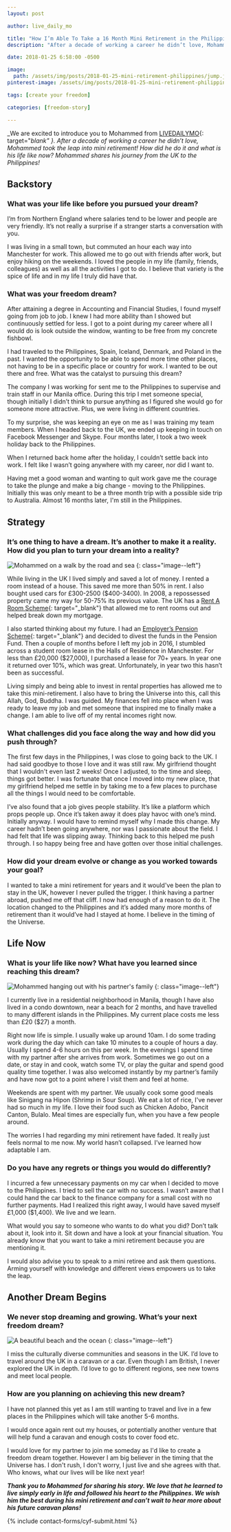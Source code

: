 ```yaml
---
layout: post

author: live_daily_mo

title: "How I’m Able To Take a 16 Month Mini Retirement in the Philippines"
description: "After a decade of working a career he didn’t love, Mohammed took the leap into mini retirement!"

date: 2018-01-25 6:58:00 -0500

image:
  path: /assets/img/posts/2018-01-25-mini-retirement-philippines/jump.jpg
pinterest-image: /assets/img/posts/2018-01-25-mini-retirement-philippines/mini-retirement-philippines.png

tags: [create your freedom]

categories: [freedom-story]

---
```


_We are excited to introduce you to Mohammed from [LIVEDAILYMO](https://livedailymo.wordpress.com/){: target="_blank" }. After a decade of working a career he didn’t love, Mohammed took the leap into mini retirement! How did he do it and what is his life like now? Mohammed shares his journey from the UK to the Philippines!_

## Backstory

### What was your life like before you pursued your dream?

I’m from Northern England where salaries tend to be lower and people are very friendly. It’s not really a surprise if a stranger starts a conversation with you.

I was living in a small town, but commuted an hour each way into Manchester for work. This allowed me to go out with friends after work, but enjoy hiking on the weekends. I loved the people in my life (family, friends, colleagues) as well as all the activities I got to do. I believe that variety is the spice of life and in my life I truly did have that.

### What was your freedom dream?

After attaining a degree in Accounting and Financial Studies, I found myself going from job to job. I knew I had more ability than I showed but continuously settled for less. I got to a point during my career where all I would do is look outside the window, wanting to be free from my concrete fishbowl.

I had traveled to the Philippines, Spain, Iceland, Denmark, and Poland in the past. I wanted the opportunity to be able to spend more time other places, not having to be in a specific place or country for work. I wanted to be out there and free.
What was the catalyst to pursuing this dream?

The company I was working for sent me to the Philippines to supervise and train staff in our Manila office. During this trip I met someone special, though initially I didn’t think to pursue anything as I figured she would go for someone more attractive. Plus, we were living in different countries.

To my surprise, she was keeping an eye on me as I was training my team members. When I headed back to the UK, we ended up keeping in touch on Facebook Messenger and Skype. Four months later, I took a two week holiday back to the Philippines.

When I returned back home after the holiday, I couldn’t settle back into work. I felt like I wasn’t going anywhere with my career, nor did I want to.

Having met a good woman and wanting to quit work gave me the courage to take the plunge and make a big change - moving to the Philippines. Initially this was only meant to be a three month trip with a possible side trip to Australia. Almost 16 months later, I'm still in the Philippines.

## Strategy

### It’s one thing to have a dream. It’s another to make it a reality. How did you plan to turn your dream into a reality?

![Mohammed on a walk by the road and sea]({{site.url}}/assets/img/posts/2018-01-25-mini-retirement-philippines/mohammed.jpg)
{: class="image--left"}

While living in the UK I lived simply and saved a lot of money. I rented a room instead of a house. This saved me more than 50% in rent. I also bought used cars for £300-2500 ($400-3400). In 2008, a repossessed property came my way for 50-75% its previous value. The UK has a [Rent A Room Scheme](https://www.gov.uk/rent-room-in-your-home/the-rent-a-room-scheme){: target="_blank"} that allowed me to rent rooms out and helped break down my mortgage.

I also started thinking about my future. I had an [Employer’s Pension Scheme](https://www.gov.uk/employers-workplace-pensions-rules){: target="_blank"} and decided to divest the funds in the Pension Fund. Then a couple of months before I left my job in 2016, I stumbled across a student room lease in the Halls of Residence in Manchester. For less than £20,000 ($27,000), I purchased a lease for 70+ years. In year one it returned over 10%, which was great. Unfortunately, in year two this hasn’t been as successful.

Living simply and being able to invest in rental properties has allowed me to take this mini-retirement. I also have to bring the Universe into this, call this Allah, God, Buddha. I was guided. My finances fell into place when I was ready to leave my job and met someone that inspired me to finally make a change. I am able to live off of my rental incomes right now.

### What challenges did you face along the way and how did you push through?

The first few days in the Philippines, I was close to going back to the UK. I had said goodbye to those I love and it was still raw. My girlfriend thought that I wouldn't even last 2 weeks! Once I adjusted, to the time and sleep, things got better. I was fortunate that once I moved into my new place, that my girlfriend helped me settle in by taking me to a few places to purchase all the things I would need to be comfortable.

I’ve also found that a job gives people stability. It’s like a platform which props people up. Once it’s taken away it does play havoc with one’s mind. Initially anyway. I would have to remind myself why I made this change. My career hadn’t been going anywhere, nor was I passionate about the field. I had felt that life was slipping away. Thinking back to this helped me push through. I so happy being free and have gotten over those initial challenges.

### How did your dream evolve or change as you worked towards your goal?

I wanted to take a mini retirement for years and it would've been the plan to stay in the UK, however I never pulled the trigger. I think having a partner abroad, pushed me off that cliff. I now had enough of a reason to do it. The location changed to the Philippines and it’s added many more months of retirement than it would’ve had I stayed at home. I believe in the timing of the Universe.

## Life Now

### What is your life like now? What have you learned since reaching this dream?

![Mohammed hanging out with his partner's family]({{site.url}}/assets/img/posts/2018-01-25-mini-retirement-philippines/group.jpg)
{: class="image--left"}

I currently live in a residential neighborhood in Manila, though I have also lived in a condo downtown, near a beach for 2 months, and have travelled to many different islands in the Philippines. My current place costs me less than £20 ($27) a month.

Right now life is simple. I usually wake up around 10am. I do some trading work during the day which can take 10 minutes to a couple of hours a day. Usually I spend 4-6 hours on this per week. In the evenings I spend time with my partner after she arrives from work. Sometimes we go out on a date, or stay in and cook, watch some TV, or play the guitar and spend good quality time together. I was also welcomed instantly by my partner’s family and have now got to a point where I visit them and feel at home.

Weekends are spent with my partner. We usually cook some good meals like Sinigang na Hipon (Shrimp in Sour Soup). We eat a lot of rice, I've never had so much in my life. I love their food such as Chicken Adobo, Pancit Canton, Bulalo. Meal times are especially fun, when you have a few people around.

The worries I  had regarding my mini retirement have faded. It really just feels normal to me now. My world hasn’t collapsed. I’ve learned how adaptable I am.

### Do you have any regrets or things you would do differently?

I incurred a few unnecessary payments on my car when I decided to move to the Philippines. I tried to sell the car with no success. I wasn’t aware that I could hand the car back to the finance company for a small cost with no further payments. Had I realized this right away, I would have saved myself £1,000 ($1,400). We live and we learn.

What would you say to someone who wants to do what you did?
Don’t talk about it, look into it. Sit down and have a look at your financial situation. You already know that you want to take a mini retirement because you are mentioning it.

I would also advise you to speak to a mini retiree and ask them questions. Arming yourself with knowledge and different views empowers us to take the leap.

## Another Dream Begins

### We never stop dreaming and growing. What’s your next freedom dream?

![A beautiful beach and the ocean]({{site.url}}/assets/img/posts/2018-01-25-mini-retirement-philippines/beach.jpg)
{: class="image--left"}

I miss the culturally diverse communities and seasons in the UK. I’d love to travel around the UK in a caravan or a car. Even though I am British, I never explored the UK in depth. I’d love to go to different regions, see new towns and meet local people.

### How are you planning on achieving this new dream?

I have not planned this yet as I am still wanting to travel and live in a few places in the Philippines which will take another 5-6 months.

I would once again rent out my houses, or potentially another venture that will help fund a caravan and enough costs to cover food etc.

I would love for my partner to join me someday as I'd like to create a freedom dream together. However I am big believer in the timing that the Universe has. I don't rush, I don't worry, I just live and she agrees with that. Who knows, what our lives will be like next year!

___Thank you to Mohammed for sharing his story. We love that he learned to live simply early in life and followed his heart to the Philippines. We wish him the best during his mini retirement and can’t wait to hear more about his future caravan plans!___

{% include contact-forms/cyf-submit.html %}
